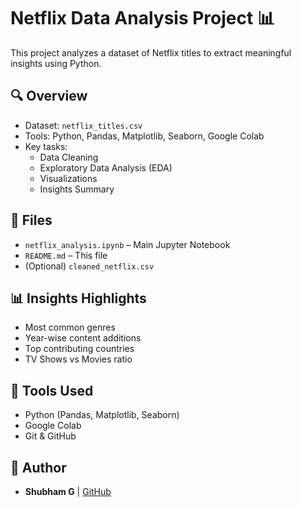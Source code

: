 # Netflix Data Analysis Project 📊

This project analyzes a dataset of Netflix titles to extract meaningful insights using Python.

## 🔍 Overview

- Dataset: `netflix_titles.csv`
- Tools: Python, Pandas, Matplotlib, Seaborn, Google Colab
- Key tasks:
  - Data Cleaning
  - Exploratory Data Analysis (EDA)
  - Visualizations
  - Insights Summary

## 📁 Files

- `netflix_analysis.ipynb` – Main Jupyter Notebook
- `README.md` – This file
- (Optional) `cleaned_netflix.csv`

## 📊 Insights Highlights

- Most common genres
- Year-wise content additions
- Top contributing countries
- TV Shows vs Movies ratio

## 🚀 Tools Used

- Python (Pandas, Matplotlib, Seaborn)
- Google Colab
- Git & GitHub

## 📌 Author

- **Shubham G** | [GitHub](https://github.com/shubhamg124)
